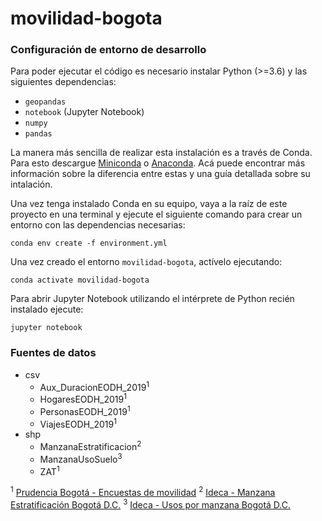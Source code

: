 # movilidad-bogota


### Configuración de entorno de desarrollo
Para poder ejecutar el código es necesario instalar Python (>=3.6) y las siguientes dependencias:
* `geopandas`
* `notebook` (Jupyter Notebook)
* `numpy`
* `pandas`

La manera más sencilla de realizar esta instalación es a través de Conda. Para esto descargue [Miniconda][1] o [Anaconda][2]. Acá puede encontrar más información sobre la diferencia entre estas y una guía detallada sobre su intalación.

Una vez tenga instalado Conda en su equipo, vaya a la raíz de este proyecto en una terminal y ejecute el siguiente comando para crear un entorno con las dependencias necesarias:

```
conda env create -f environment.yml
```

Una vez creado el entorno `movilidad-bogota`, actívelo ejecutando:

```
conda activate movilidad-bogota
```

Para abrir Jupyter Notebook utilizando el intérprete de Python recién instalado ejecute:

```
jupyter notebook
```


### Fuentes de datos
* csv
    - Aux_DuracionEODH_2019<sup>1</sup>
    - HogaresEODH_2019<sup>1</sup>
    - PersonasEODH_2019<sup>1</sup>
    - ViajesEODH_2019<sup>1</sup>
* shp
    - ManzanaEstratificacion<sup>2</sup>
    - ManzanaUsoSuelo<sup>3</sup>
    - ZAT<sup>1</sup>


<sup>1</sup> [Prudencia Bogotá - Encuestas de movilidad][4]
<sup>2</sup> [Ideca - Manzana Estratificación Bogotá D.C.][5]
<sup>3</sup> [Ideca - Usos por manzana Bogotá D.C.][6]




[1]: https://docs.conda.io/en/latest/miniconda.html
[2]: https://www.anaconda.com/products/individual
[3]: https://docs.conda.io/projects/conda/en/latest/user-guide/install/download.html

[4]: https://www.simur.gov.co/portal-simur/datos-del-sector/encuestas-de-movilidad/
[5]: https://www.ideca.gov.co/recursos/mapas/manzana-estratificacion-bogota-dc
[6]: https://www.ideca.gov.co/recursos/mapas/usos-por-manzana-bogota-dc
